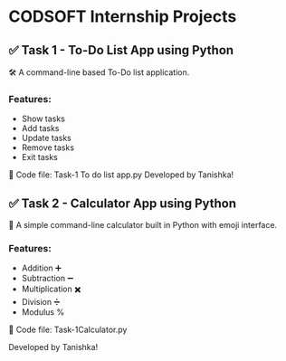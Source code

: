 # CODSOFT Internship Projects

## ✅ Task 1 - To-Do List App using Python

🛠️ A command-line based To-Do list application.

### Features:
- Show tasks
- Add tasks
- Update tasks
- Remove tasks
- Exit tasks
  
📁 Code file: Task-1 To do list app.py
Developed by Tanishka!



## ✅ Task 2 - Calculator App using Python

🧮 A simple command-line calculator built in Python with emoji interface.

### Features:
- Addition ➕
- Subtraction ➖
- Multiplication ✖️
- Division ➗
- Modulus %

📁 Code file: Task-1Calculator.py

 Developed by Tanishka!
